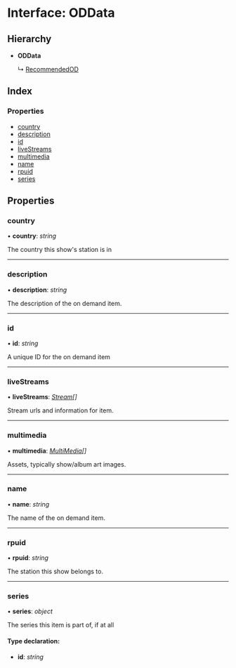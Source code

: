 # Interface: ODData

## Hierarchy

-   **ODData**

    ↳ [RecommendedOD](recommendedod.md)

## Index

### Properties

-   [country](oddata.md#country)
-   [description](oddata.md#description)
-   [id](oddata.md#id)
-   [liveStreams](oddata.md#livestreams)
-   [multimedia](oddata.md#multimedia)
-   [name](oddata.md#name)
-   [rpuid](oddata.md#rpuid)
-   [series](oddata.md#series)

## Properties

### country

• **country**: _string_

The country this show's station is in

---

### description

• **description**: _string_

The description of the on demand item.

---

### id

• **id**: _string_

A unique ID for the on demand item

---

### liveStreams

• **liveStreams**: _[Stream](stream.md)[]_

Stream urls and information for item.

---

### multimedia

• **multimedia**: _[MultiMedia](multimedia.md)[]_

Assets, typically show/album art images.

---

### name

• **name**: _string_

The name of the on demand item.

---

### rpuid

• **rpuid**: _string_

The station this show belongs to.

---

### series

• **series**: _object_

The series this item is part of, if at all

#### Type declaration:

-   **id**: _string_
